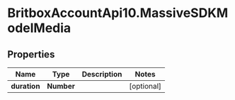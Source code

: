 # BritboxAccountApi10.MassiveSDKModelMedia

## Properties
Name | Type | Description | Notes
------------ | ------------- | ------------- | -------------
**duration** | **Number** |  | [optional] 


